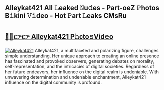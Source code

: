 ## Alleykat421 All 𝙻eaked 𝙽u𝚍es - Part-oeZ 𝙿hotos B𝚒kini 𝚅𝚒deo - Hot 𝙿art 𝙻eaks CMsRu

# <h2><a href="http://ld0ef3.urlbe.top/?page=Alleykat421">🔗🔗👉👉 Alleykat421 P𝚑oto𝚜Vid𝚎o</a></h2>

[![Alleykat421](https://i.imgur.com/eBuTRDB.gif)](http://ld0ef3.urlbe.top/?page=Alleykat421)
Alleykat421, a multifaceted and polarizing figure, challenges simple understanding. Her unique approach to creating an online presence has fascinated and provoked observers, generating debates on morality, self-representation, and the intricacies of digital societies. Regardless of her future endeavors, her influence on the digital realm is undeniable. With unwavering determination and undeniable enchantment, Alleykat421 influence on the digital community is profound.
